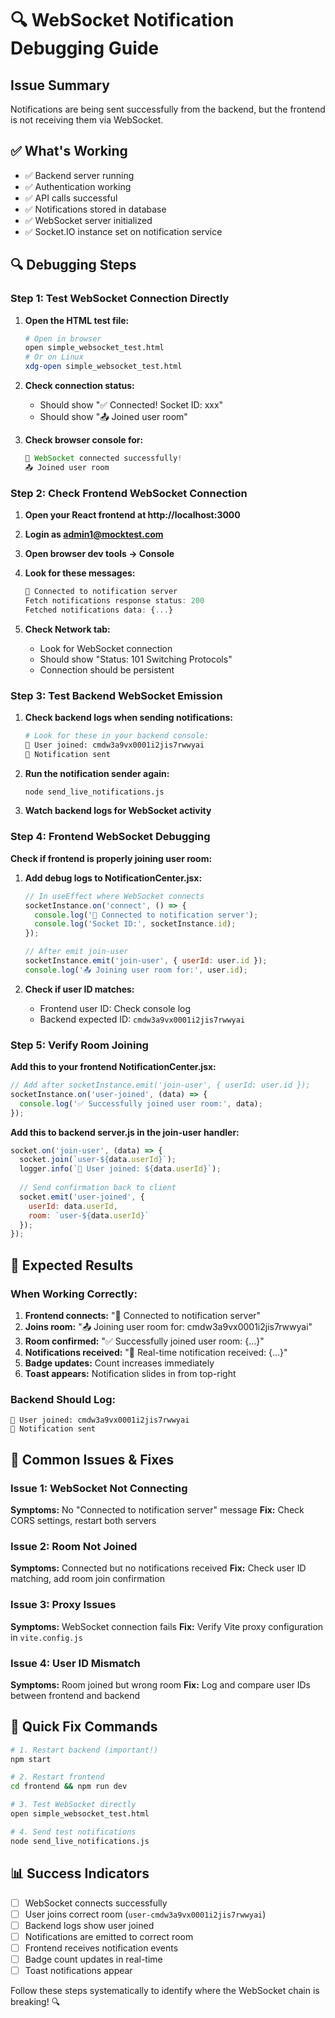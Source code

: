 # 🔍 WebSocket Notification Debugging Guide

## Issue Summary
Notifications are being sent successfully from the backend, but the frontend is not receiving them via WebSocket.

## ✅ What's Working
- ✅ Backend server running
- ✅ Authentication working  
- ✅ API calls successful
- ✅ Notifications stored in database
- ✅ WebSocket server initialized
- ✅ Socket.IO instance set on notification service

## 🔍 Debugging Steps

### Step 1: Test WebSocket Connection Directly

1. **Open the HTML test file:**
   ```bash
   # Open in browser
   open simple_websocket_test.html
   # Or on Linux
   xdg-open simple_websocket_test.html
   ```

2. **Check connection status:**
   - Should show "✅ Connected! Socket ID: xxx"
   - Should show "📤 Joined user room"

3. **Check browser console for:**
   ```javascript
   🔌 WebSocket connected successfully!
   📤 Joined user room
   ```

### Step 2: Check Frontend WebSocket Connection

1. **Open your React frontend at http://localhost:3000**

2. **Login as admin1@mocktest.com**

3. **Open browser dev tools → Console**

4. **Look for these messages:**
   ```javascript
   🔌 Connected to notification server
   Fetch notifications response status: 200
   Fetched notifications data: {...}
   ```

5. **Check Network tab:**
   - Look for WebSocket connection
   - Should show "Status: 101 Switching Protocols"
   - Connection should be persistent

### Step 3: Test Backend WebSocket Emission

1. **Check backend logs when sending notifications:**
   ```bash
   # Look for these in your backend console:
   👤 User joined: cmdw3a9vx0001i2jis7rwwyai
   📨 Notification sent
   ```

2. **Run the notification sender again:**
   ```bash
   node send_live_notifications.js
   ```

3. **Watch backend logs for WebSocket activity**

### Step 4: Frontend WebSocket Debugging

**Check if frontend is properly joining user room:**

1. **Add debug logs to NotificationCenter.jsx:**
   ```javascript
   // In useEffect where WebSocket connects
   socketInstance.on('connect', () => {
     console.log('🔌 Connected to notification server');
     console.log('Socket ID:', socketInstance.id);
   });

   // After emit join-user
   socketInstance.emit('join-user', { userId: user.id });
   console.log('📤 Joining user room for:', user.id);
   ```

2. **Check if user ID matches:**
   - Frontend user ID: Check console log
   - Backend expected ID: `cmdw3a9vx0001i2jis7rwwyai`

### Step 5: Verify Room Joining

**Add this to your frontend NotificationCenter.jsx:**

```javascript
// Add after socketInstance.emit('join-user', { userId: user.id });
socketInstance.on('user-joined', (data) => {
  console.log('✅ Successfully joined user room:', data);
});
```

**Add this to backend server.js in the join-user handler:**

```javascript
socket.on('join-user', (data) => {
  socket.join(`user-${data.userId}`);
  logger.info(`👤 User joined: ${data.userId}`);
  
  // Send confirmation back to client
  socket.emit('user-joined', { 
    userId: data.userId, 
    room: `user-${data.userId}` 
  });
});
```

## 🎯 Expected Results

### When Working Correctly:
1. **Frontend connects:** "🔌 Connected to notification server"
2. **Joins room:** "📤 Joining user room for: cmdw3a9vx0001i2jis7rwwyai"
3. **Room confirmed:** "✅ Successfully joined user room: {...}"
4. **Notifications received:** "🔔 Real-time notification received: {...}"
5. **Badge updates:** Count increases immediately
6. **Toast appears:** Notification slides in from top-right

### Backend Should Log:
```
👤 User joined: cmdw3a9vx0001i2jis7rwwyai
📨 Notification sent
```

## 🔧 Common Issues & Fixes

### Issue 1: WebSocket Not Connecting
**Symptoms:** No "Connected to notification server" message
**Fix:** Check CORS settings, restart both servers

### Issue 2: Room Not Joined
**Symptoms:** Connected but no notifications received
**Fix:** Check user ID matching, add room join confirmation

### Issue 3: Proxy Issues
**Symptoms:** WebSocket connection fails
**Fix:** Verify Vite proxy configuration in `vite.config.js`

### Issue 4: User ID Mismatch
**Symptoms:** Room joined but wrong room
**Fix:** Log and compare user IDs between frontend and backend

## 🚀 Quick Fix Commands

```bash
# 1. Restart backend (important!)
npm start

# 2. Restart frontend
cd frontend && npm run dev

# 3. Test WebSocket directly
open simple_websocket_test.html

# 4. Send test notifications
node send_live_notifications.js
```

## 📊 Success Indicators

- [ ] WebSocket connects successfully
- [ ] User joins correct room (`user-cmdw3a9vx0001i2jis7rwwyai`)
- [ ] Backend logs show user joined
- [ ] Notifications are emitted to correct room
- [ ] Frontend receives notification events
- [ ] Badge count updates in real-time
- [ ] Toast notifications appear

Follow these steps systematically to identify where the WebSocket chain is breaking! 🔍
